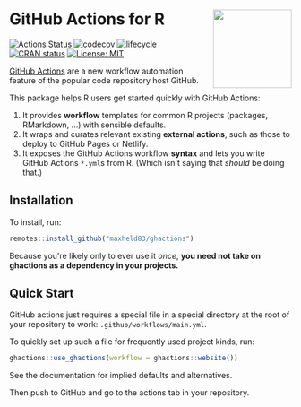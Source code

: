 # GitHub Actions for R <img src="https://github.com/maxheld83/ghactions/blob/master/logo.png?raw=true" align="right" height=140/>

<!-- badges: start -->
[![Actions Status](https://github.com/maxheld83/ghactions/workflows/.github/workflows/main.yml/badge.svg)](https://github.com/maxheld83/ghactions/actions)
[![codecov](https://codecov.io/gh/maxheld83/ghactions/branch/master/graph/badge.svg)](https://codecov.io/gh/maxheld83/ghactions)
[![lifecycle](https://img.shields.io/badge/lifecycle-experimental-orange.svg)](https://www.tidyverse.org/lifecycle/#experimental)
[![CRAN status](https://www.r-pkg.org/badges/version/ghactions)](https://cran.r-project.org/package=ghactions)
[![License: MIT](https://img.shields.io/github/license/r-lib/ghactions.svg?style=flat)](https://opensource.org/licenses/MIT)
<!-- badges: end -->

[GitHub Actions](https://github.com/features/actions) are a new workflow automation feature of the popular code repository host GitHub.

This package helps R users get started quickly with GitHub Actions:

1. It provides **workflow** templates for common R projects (packages, RMarkdown, ...) with sensible defaults.
2. It wraps and curates relevant existing **external actions**, such as those to deploy to GitHub Pages or Netlify.
3. It exposes the GitHub Actions workflow **syntax** and lets you write GitHub Actions `*.yml`s from R. 
  (Which isn't saying that *should* be doing that.)

## Installation

To install, run:

```r
remotes::install_github("maxheld83/ghactions")
```

Because you're likely only to ever use it *once*, **you need not take on ghactions as a dependency in your projects.**

## Quick Start

GitHub actions just requires a special file in a special directory at the root of your repository to work: `.github/workflows/main.yml`.

To quickly set up such a file for frequently used project kinds, run:

```r
ghactions::use_ghactions(workflow = ghactions::website())
```

See the documentation for implied defaults and alternatives.

Then push to GitHub and go to the actions tab in your repository.
